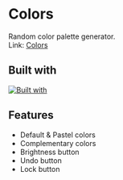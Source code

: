 # Colors
Random color palette generator.
\
Link: [Colors](https://colxrs.haocdan.com/)

## Built with
[![Built with](https://skillicons.dev/icons?i=js,html,css)](https://skillicons.dev)

## Features
- Default & Pastel colors
- Complementary colors
- Brightness button
- Undo button
- Lock button
